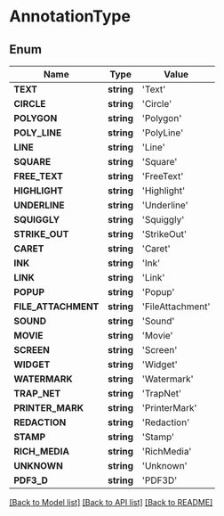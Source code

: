 # AnnotationType

## Enum
Name | Type | Value
------------ | ------------- | -------------
**TEXT** | **string** | 'Text'
**CIRCLE** | **string** | 'Circle'
**POLYGON** | **string** | 'Polygon'
**POLY_LINE** | **string** | 'PolyLine'
**LINE** | **string** | 'Line'
**SQUARE** | **string** | 'Square'
**FREE_TEXT** | **string** | 'FreeText'
**HIGHLIGHT** | **string** | 'Highlight'
**UNDERLINE** | **string** | 'Underline'
**SQUIGGLY** | **string** | 'Squiggly'
**STRIKE_OUT** | **string** | 'StrikeOut'
**CARET** | **string** | 'Caret'
**INK** | **string** | 'Ink'
**LINK** | **string** | 'Link'
**POPUP** | **string** | 'Popup'
**FILE_ATTACHMENT** | **string** | 'FileAttachment'
**SOUND** | **string** | 'Sound'
**MOVIE** | **string** | 'Movie'
**SCREEN** | **string** | 'Screen'
**WIDGET** | **string** | 'Widget'
**WATERMARK** | **string** | 'Watermark'
**TRAP_NET** | **string** | 'TrapNet'
**PRINTER_MARK** | **string** | 'PrinterMark'
**REDACTION** | **string** | 'Redaction'
**STAMP** | **string** | 'Stamp'
**RICH_MEDIA** | **string** | 'RichMedia'
**UNKNOWN** | **string** | 'Unknown'
**PDF3_D** | **string** | 'PDF3D'


[[Back to Model list]](../README.md#documentation-for-models) [[Back to API list]](../README.md#documentation-for-api-endpoints) [[Back to README]](../README.md)


